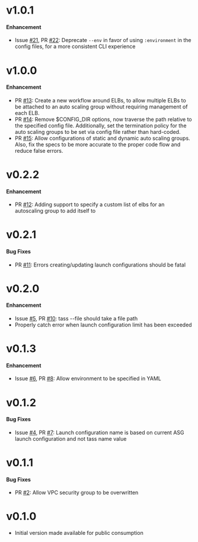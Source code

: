v1.0.1
==
#### Enhancement
* Issue [#21](https://github.com/Tapjoy/tass/issues/21), PR [#22](https://github.com/Tapjoy/tass/pull/22): Deprecate `--env` in favor of using `:environment` in the config files, for a more consistent CLI experience

v1.0.0
==
#### Enhancement
* PR [#13](https://github.com/Tapjoy/tass/pull/13): Create a new workflow around ELBs, to allow multiple ELBs to be attached to an auto scaling group without requiring management of each ELB.
* PR [#14](https://github.com/Tapjoy/tass/pull/14): Remove $CONFIG_DIR options, now traverse the path relative to the specified config file.  Additionally, set the termination policy for the auto scaling groups to be set via config file rather than hard-coded.
* PR [#15](https://github.com/Tapjoy/tass/pull/14): Allow configurations of static and dynamic auto scaling groups.  Also, fix the specs to be more accurate to the proper code flow and reduce false errors.

v0.2.2
==
#### Enhancement
* PR [#12](https://github.com/Tapjoy/tass/pull/12): Adding support to specify a custom list of elbs for an autoscaling group to add itself to

v0.2.1
==
#### Bug Fixes
* PR [#11](https://github.com/Tapjoy/tass/pull/11): Errors creating/updating launch configurations should be fatal

v0.2.0
==
#### Enhancement
* Issue [#5](https://github.com/Tapjoy/tass/issues/5), PR [#10](https://github.com/Tapjoy/tass/pull/10): tass <action> --file should take a file path
* Properly catch error when launch configuration limit has been exceeded

v0.1.3
==
#### Enhancement
* Issue [#6](https://github.com/Tapjoy/tass/issues/6), PR [#8](https://github.com/Tapjoy/tass/pull/8): Allow environment to be specified in YAML

v0.1.2
==
#### Bug Fixes
* Issue [#4](https://github.com/Tapjoy/tass/issues/4), PR [#7](https://github.com/Tapjoy/tass/pull/7): Launch configuration name is based on current ASG launch configuration and not tass name value

v0.1.1
==
#### Bug Fixes
* PR [#2](https://github.com/Tapjoy/tass/pull/2): Allow VPC security group to be overwritten

v0.1.0
==
* Initial version made available for public consumption
